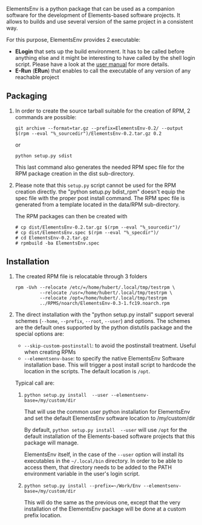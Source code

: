 ElementsEnv is a python package that can be used as a companion software for the development of Elements-based software projects. It allows to builds and use several version of the same project in a consistent way. 

For this purpose, ElementsEnv provides 2 executable:
* **ELogin** that sets up the build environment. It has to be called before anything else and it might be interesting to have called by the shell login script. Please have a look at the [user manual](doc/Manual.md) for more details.
* **E-Run** (**ERun**) that enables to call the executable of any version of any reachable project

## Packaging

1. In order to create the source tarball suitable for the creation of RPM, 2 commands are possible:

   ```
   git archive --format=tar.gz --prefix=ElementsEnv-0.2/ --output $(rpm --eval "%_sourcedir")/ElementsEnv-0.2.tar.gz 0.2
   ```
   or

   ```
   python setup.py sdist
   ```
   
   This last command also generates the needed RPM spec file for the RPM package creation in the dist sub-directory.

1. Please note that this `setup.py` script cannot be used for the RPM creation directly.
   the "python setup.py bdist_rpm" doesn't equip the spec file with the
   proper post install command. The RPM spec file is generated from a template located in the data/RPM sub-directory. 
   
   The RPM packages can then be created with
   
   ```
   # cp dist/ElementsEnv-0.2.tar.gz $(rpm --eval "%_sourcedir")/
   # cp dist/ElementsEnv.spec $(rpm --eval "%_specdir")/
   # cd ElementsEnv-0.2.tar.gz 
   # rpmbuild -ba ElementsEnv.spec
   ```

## Installation


1. The created RPM file is relocatable through 3 folders

   ```
   rpm -Uvh --relocate /etc/=/home/hubert/.local/tmp/testrpm \
            --relocate /usr=/home/hubert/.local/tmp/testrpm \
            --relocate /opt=/home/hubert/.local/tmp/testrpm  
            ../RPMS/noarch/ElementsEnv-0.3-1.fc19.noarch.rpm
   ```

1. The direct installation with the "python setup.py install" support several
   schemes (`--home`, `--prefix`, `--root`, `--user`) and options. The schemes are the
   default ones supported by the python distutils package and the special options
   are:
   * `--skip-custom-postinstall`: to avoid the postinstall treatment. Useful when
      creating RPMs
   * `--elementsenv-base`: to specify the native ElementsEnv Software installation base. This will trigger a post install script to hardcode the location in the scripts. The default location is `/opt`.

   Typical call are:
   1. `python setup.py install  --user --elementsenv-base=/my/custom/dir`

      That will use the common user python installation for ElementsEnv and set
      the default ElementsEnv software location to /my/custom/dir
      
      By default, `python setup.py install  --user` will use `/opt` for the default installation of the Elements-based software projects that this package will manage.
      
      ElementsEnv itself, in the case of the `--user` option will install its executables in the `~/.local/bin` directory. In order to be able to access them, that directory needs to be added to the PATH environment variable in the user's login script.
      

   1. `python setup.py install --prefix=~/Work/Env --elementsenv-base=/my/custom/dir`

      This will do the same as the previous one, except that the very installation
      of the ElementsEnv package will be done at a custom prefix location.
       
 



